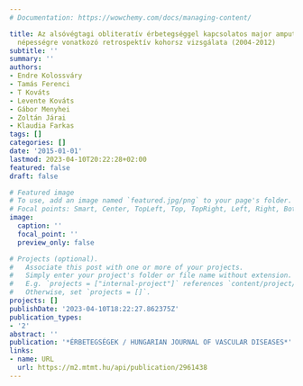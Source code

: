 ```yaml
---
# Documentation: https://wowchemy.com/docs/managing-content/

title: Az alsóvégtagi obliteratív érbetegséggel kapcsolatos major amputációk teljes
  népességre vonatkozó retrospektív kohorsz vizsgálata (2004-2012)
subtitle: ''
summary: ''
authors:
- Endre Kolossváry
- Tamás Ferenci
- T Kováts
- Levente Kováts
- Gábor Menyhei
- Zoltán Járai
- Klaudia Farkas
tags: []
categories: []
date: '2015-01-01'
lastmod: 2023-04-10T20:22:28+02:00
featured: false
draft: false

# Featured image
# To use, add an image named `featured.jpg/png` to your page's folder.
# Focal points: Smart, Center, TopLeft, Top, TopRight, Left, Right, BottomLeft, Bottom, BottomRight.
image:
  caption: ''
  focal_point: ''
  preview_only: false

# Projects (optional).
#   Associate this post with one or more of your projects.
#   Simply enter your project's folder or file name without extension.
#   E.g. `projects = ["internal-project"]` references `content/project/deep-learning/index.md`.
#   Otherwise, set `projects = []`.
projects: []
publishDate: '2023-04-10T18:22:27.862375Z'
publication_types:
- '2'
abstract: ''
publication: '*ÉRBETEGSÉGEK / HUNGARIAN JOURNAL OF VASCULAR DISEASES*'
links:
- name: URL
  url: https://m2.mtmt.hu/api/publication/2961438
---
```

